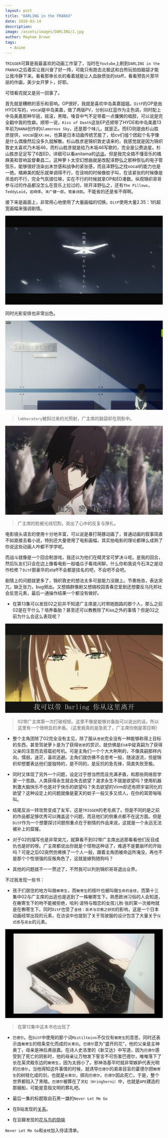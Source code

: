 ```yaml
---
layout: post
title: "DARLING in the FRANXX"
date: 2020-03-14
description: 
image: /assets/images/DARLING/1.jpg
author: Mayhem Drown
tags: 
  - Anime
---
```


`TRIGGER`可算是我最喜欢的动画工作室了，当时在`Youtube`上刷到`DARLING in the FRANXX`之后着实让我兴奋了好一阵，可能只有跑去北极这和白熊玩拍拍脑袋才能让我冷静下来。看看那串长长的看着就能让人血脉偾张的staff，看看预告片那华丽的作画，美少女开萝卜，好耶。
<!--break-->

可惜看完就又是另一回事了。

首先就是糟糕的音乐和音响。OP很好，我就是喜欢中岛美嘉姐姐。`DitF`的OP是由HYDE写的，vocal是中岛美嘉，做了两版PV，分别以红蓝作为主色调，同时配上中岛美嘉那种华丽，摇滚，黑暗，嗓音中气不足带着一点慵懒的唱腔，可以说是完全戳中我的性癖。顺带一说，`Kiss of Death`这张EP还顺带了HYDE和中岛美嘉13年前为`NANA`创作的`Glamorous Sky`，还是那个味儿，就是正。而ED则是由杉山胜彦提供，vocal是`XX:me`，也算是日本动画传统艺能了，给cv们组个团起个名字像是什么偶像然后没多久就解散。杉山胜彦是锦织敦史请来的，我感觉就是因为锦织敦史太喜欢乃木坂46，而杉山胜彦就是给乃木坂46写歌的，完全是公费追星。杉山胜彦足足写了6首ED，详细可以看anitama的[访谈](http://www.anitama.cn/article/ceed074dbb4c977f)。但是我完全搞不懂音乐的橘麻美和音响监督秦昌二。这种萝卜太空幻想曲就是改配泽野弘之那种恢弘的电子管弦乐，能够很好渲染出末世感和战争的紧张感，而且泽野弘之找vocal的能力也是一绝。橘麻美的配乐就单调得不行，在该响的时候像蚊子叫，在该紧张的时候像是吊诡的不行，完全气氛错位嘛，实在不行的时候就拿OP和ED凑数。纵观锦织哥哥参与过的作品都没怎么在音乐上拉过的，除开泽野弘之，还有`The Pillows`，`TeddyLoid`，`岩崎琢`，`末广健一郎`，`鹭巢诗郎`。不能省的还是省不得啊。

接下来是画面上，非常用心地使用了大量画幅的切换。`DitF`使用大量2.35：1的超宽画幅来强调剧情。

![4](/assets/images/DARLING/4.jpg#full)

同时光影安排也非常出色。

![2](/assets/images/DARLING/2.png)

> `labboratory`被斜过来的光照射，广主席的脑袋却在阴影中。

![3](/assets/images/DARLING/3.png)

> 广主席的脸被光线切割，突出了心中的反复与挣扎。

电影镜头语言的使用十分地丰富，可以说是暴打萌豚动画了，普通动画的叙事简直不如直接去看小说，特别还大量使用了电影画幅，其实拍电影的理论都辣么成熟了你说这些动画人咋都不学学呢。

而战斗就像是一个回合制游戏，我还以为他们在精灵宝可梦决斗呢。是我的回合，然后队友们只会在边上像看电影一般嗑瓜子看戏闲聊，什么你和我说今石洋之是动作检修？`DitF`那豪华的staff不会都是挂名的吧，不会吧不会吧。

剧情上的问题就更多了，锦织敦史的想法太多可是能力没跟上。节奏拖沓，表达突兀，缺乏张力，bug频出。又想搞群像剧又想搞校园青春恋爱剧还想要反乌托邦社会反思元素，最后一通操作结果一个都没有做好。

- 在第13集可以发现02之前并不知道广主席是儿时带她跑路的那个人，那么之前02是在干什么？培养备胎？甚至还可以教教除了Kiss之外的事情？但是02之前为什么会这么表现呢？

![6](/assets/images/DARLING/6.png)
> 02带广主席第一次打破规矩。这里不像是能够对备胎可以说出的话，所以这里有一个很明显的矛盾。（这里我真的是急死了，广主席你倒是答应啊）

- 整个主角团除了02完全没有主见，除了服从`爸爸`完全没有一种能够称得上目标的东西，甚至驾驶萝卜是为了获得`爸爸`的赏识，就仿佛是`EVA`中碇真嗣为了获得父亲的注意而去搭载初号机。可是主角们一个个大大咧咧的，不像真嗣那样内向，懦弱，迷茫，喜欢逃避。主角们就仿佛不会思考一般，随波逐流，但是锦织却想要表达他们是独特的，是不同的，是反抗的急先锋，简直失败至极。

- 同时又体现了另外一个问题，设定过于想当然而且充满矛盾，和那些网络哲学家一个思路。人类获得永生就会失去欲望？渴求永生不就是欲望吗？使用机器刺激大脑快乐不也是对于快乐的欲望吗？失去欲望的Virm却还有把宇宙同化的欲望？这种设定上的问题就像是夏天的蚊子一般又多又烦人，在你的耳旁嗡嗡叫。

- 结尾反派一转攻势变成了友军，这是`TRIGGER`的老毛病了。但是不同的是之前的作品都足够优秀可以掩盖这个问题，而且他们的侧重点都不在这方面。但是`DitF`作为一个想要探讨问题侧重点在于剧情的作品来说，这就是一个永远无法被补上的窟窿。

- 对于02的描写也是非常突兀，就算看不到02带广主席出逃那看看他们反目成仇也是好的呀。广主席都说出你就是个怪物这种话了，难道不是要崩坏的开始吗？可是之后02突然仿佛换了一个人一般，跟着主角团被命运所淹没，再也不是那个个性很强的反叛角色了，这就是嫁狗随狗吗？

- 其他的问题就不一一赘述了，不然我可以列到锦织哥哥退出业界。

不过我发现一些书：
- 孩子们居住的地方叫做`槲寄生`，而`榭寄生`的枝叶也被叫做`生命的金枝`，而第十三集中02与广主席的出逃也是逃到了一株榭寄生下。熟悉欧洲习俗的人会知道，在榭寄生下的吻不能被拒绝，哈利·波特与暗恋的女孩儿秋·张的第一次接吻就是在槲寄生下。同时`DitF`也受了`金枝：巫术与宗教之研究`的影响，这是一个日本动画经常出现的元素，在访谈中也提到了关于驾驶服的设计包含了大量关于`仪式感`与`巫女`的元素。

![7](/assets/images/DARLING/7.png)
> 在第12集中这本书也出现了

- `巴德尔`。在`DitF`中使用的那个词`Mistilteinn`不仅仅有`榭寄生`的意思，同时还表示由`榭寄生`的枝条变化而成的`长青剑`。`巴德尔`意为"盛开的花"，他的父亲是主神奥丁，母亲是神后弗丽嘉。在诗人史洛里的《新艾达》中写道，因为`巴德尔`感受到了死亡的阴影时，他的母亲让万物发下誓言不可伤害巴德尔，唯唯落下了长在英灵殿东边的`榭寄生`，因为太弱小了。邪神洛基平时就非常嫉妒代表光明的`巴德尔`，当他得知这件事情的时候，就诱导`巴德尔`的弟弟目盲的霍德尔把`榭寄生`的树枝化成的剑，也就是`长青剑`，掷向`巴德尔`，`巴德尔`因此死亡。于是，整个世界都陷入了黑暗。`巴德尔`被葬在了`灵舡（Hringhorni）`中，也就是`APE`建造的那艘船，可能是意指文明的葬礼吧。

- 最后一集的标题取自石黑一雄的`Never Let Me Go`

- 在B站发现的[关系](https://www.bilibili.com/read/cv1637514/)。

- 在豆瓣发现的[花与鸟的隐喻](https://movie.douban.com/review/9225938/)

`Never Let Me Go`和`金枝`加入待读清单。
